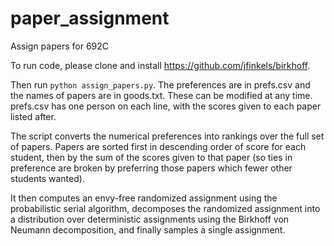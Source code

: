 # paper_assignment
Assign papers for 692C

To run code, please clone and install https://github.com/jfinkels/birkhoff.

Then run `python assign_papers.py`. The preferences are in prefs.csv and the names of papers are in goods.txt. These can be modified at any time. prefs.csv has one person on each line, with the scores given to each paper listed after.

The script converts the numerical preferences into rankings over the full set of papers. Papers are sorted first in descending order of score for each student, then by the sum of the scores given to that paper (so ties in preference are broken by preferring those papers which fewer other students wanted).

It then computes an envy-free randomized assignment using the probabilistic serial algorithm, decomposes the randomized assignment into a distribution over deterministic assignments using the Birkhoff von Neumann decomposition, and finally samples a single assignment.
